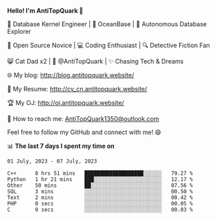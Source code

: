 
**Hello! I'm AntiTopQuark 👋**

🔧 Database Kernel Engineer | 🌊 OceanBase | 🤖 Autonomous Database Explorer

🌱 Open Source Novice | 💻 Coding Enthusiast | 🔍 Detective Fiction Fan

😸 Cat Dad x2 | 🎉 @AntiTopQuark | ✨ Chasing Tech & Dreams

🌐 My blog: http://blog.antitopquark.website/

📄 My Resume: http://cv_cn.antitopquark.website/

🏆 My OJ: http://oj.antitopquark.website/

📧 How to reach me: AntiTopQuark1350@outlook.com

Feel free to follow my GitHub and connect with me! 😄

📊 **The last 7 days I spent my time on** 

<!--START_SECTION:waka-->
```text
01 July, 2023 - 07 July, 2023

C++      8 hrs 51 mins   ███████████████████░░░░░░   79.27 % 
Python   1 hr 21 mins    ███░░░░░░░░░░░░░░░░░░░░░░   12.17 % 
Other    50 mins         ██░░░░░░░░░░░░░░░░░░░░░░░   07.56 % 
SQL      3 mins          ░░░░░░░░░░░░░░░░░░░░░░░░░   00.50 % 
Text     2 mins          ░░░░░░░░░░░░░░░░░░░░░░░░░   00.42 % 
PHP      0 secs          ░░░░░░░░░░░░░░░░░░░░░░░░░   00.05 % 
C        0 secs          ░░░░░░░░░░░░░░░░░░░░░░░░░   00.03 %
```
<!--END_SECTION:waka-->


